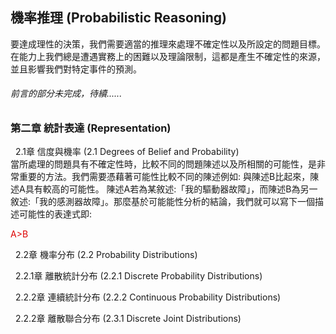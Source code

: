 ## 機率推理 (Probabilistic Reasoning)

要達成理性的決策，我們需要適當的推理來處理不確定性以及所設定的問題目標。在能力上我們總是遭遇實務上的困難以及理論限制，這都是產生不確定性的來源，並且影響我們對特定事件的預測。

###### 前言的部分未完成，待續......


### 第二章 統計表達 (Representation)

&#160; 2.1章 信度與機率 (2.1 Degrees of Belief and Probability)  <br>
當所處理的問題具有不確定性時，比較不同的問題陳述以及所相關的可能性，是非常重要的方法。我們需要憑藉著可能性比較不同的陳述例如: 
與陳述B比起來，陳述A具有較高的可能性。
陳述A若為某敘述:「我的驅動器故障」，而陳述B為另一敘述:「我的感測器故障」。那麼基於可能能性分析的結論，我們就可以寫下一個描述可能性的表達式即: 

<font color="#dd0000"> A>B </font><br /> 



&#160; 2.2章 機率分布 (2.2 Probability Distributions)

&#160;   2.2.1章  離散統計分布 (2.2.1 Discrete Probability Distributions)


&#160;   2.2.2章  連續統計分布 (2.2.2 Continuous Probability Distributions)


&#160;   2.2.2章  離散聯合分布 (2.3.1 Discrete Joint Distributions)

